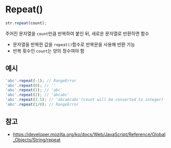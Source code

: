 # Repeat()
```javascript
str.repeat(count);
```
주어진 문자열을 ```count```만큼 반복하여 붙인 뒤, 새로운 문자열로 반환하면 함수
- 문자열을 반복한 값을 ```repeat()```함수로 반복문을 사용해 반환 가능
- 반복 횟수인 ```count```는 양의 정수여야 함

## 예시
```Javascript
'abc'.repeat(-1); // RangeError
'abc'.repeat(0); // ''
'abc'.repeat(1); // 'abc'
'abc'.repeat(2); // 'abcabc'
'abc'.repeat(3.5); // 'abcabcabc'(count will be converted to integer)
'abc'.repeat(1/0); // RangeError
```


## 참고
- https://developer.mozilla.org/ko/docs/Web/JavaScript/Reference/Global_Objects/String/repeat
